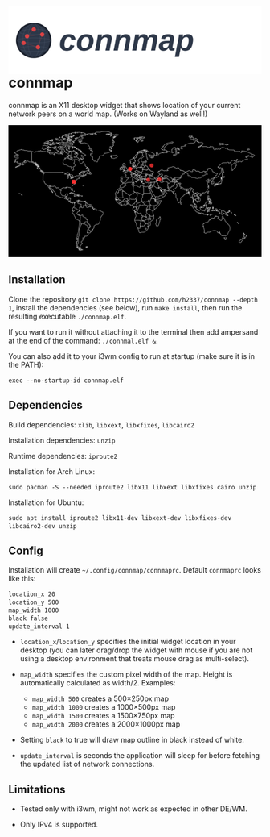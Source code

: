 <img align="right" src="https://raw.githubusercontent.com/h2337/connmap/refs/heads/master/logo.svg">

# connmap
connmap is an X11 desktop widget that shows location of your current network peers on a world map.
(Works on Wayland as well!)

<p align="center"> 
  <img src="https://raw.githubusercontent.com/h2337/connmap/refs/heads/master/sample.png">
</p>

## Installation
Clone the repository `git clone https://github.com/h2337/connmap --depth 1`, install the dependencies (see below), run `make install`, then run the resulting executable `./connmap.elf`.

If you want to run it without attaching it to the terminal then add ampersand at the end of the command: `./connmal.elf &`.

You can also add it to your i3wm config to run at startup (make sure it is in the PATH):
```
exec --no-startup-id connmap.elf
```

## Dependencies
Build dependencies: `xlib`, `libxext`, `libxfixes`, `libcairo2`

Installation dependencies: `unzip`

Runtime dependencies: `iproute2`

Installation for Arch Linux:
```
sudo pacman -S --needed iproute2 libx11 libxext libxfixes cairo unzip
```

Installation for Ubuntu:
```
sudo apt install iproute2 libx11-dev libxext-dev libxfixes-dev libcairo2-dev unzip
```

## Config
Installation will create `~/.config/connmap/connmaprc`. Default `connmaprc` looks like this:
```
location_x 20
location_y 500
map_width 1000
black false
update_interval 1
```
- `location_x`/`location_y` specifies the initial widget location in your desktop (you can later drag/drop the widget with mouse if you are not using a desktop environment that treats mouse drag as multi-select).

- `map_width` specifies the custom pixel width of the map. Height is automatically calculated as width/2. Examples:
  - `map_width 500` creates a 500×250px map
  - `map_width 1000` creates a 1000×500px map
  - `map_width 1500` creates a 1500×750px map
  - `map_width 2000` creates a 2000×1000px map

- Setting `black` to true will draw map outline in black instead of white.

- `update_interval` is seconds the application will sleep for before fetching the updated list of network connections.
## Limitations
- Tested only with i3wm, might not work as expected in other DE/WM.

- Only IPv4 is supported.
